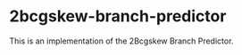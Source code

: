 2bcgskew-branch-predictor
=========================

This is an implementation of the 2Bcgskew Branch Predictor.

